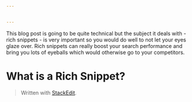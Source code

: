 ```yaml
---


---
```


<p>This blog post is going to be quite technical but the subject it deals with - rich snippets - is very important so you would do well to not let your eyes glaze over. Rich snippets can really boost your search performance and bring you lots of eyeballs which would otherwise go to your competitors.</p>
<h1 id="what-is-a-rich-snippet">What is a Rich Snippet?</h1>
<blockquote>
<p>Written with <a href="https://stackedit.io/">StackEdit</a>.</p>
</blockquote>

